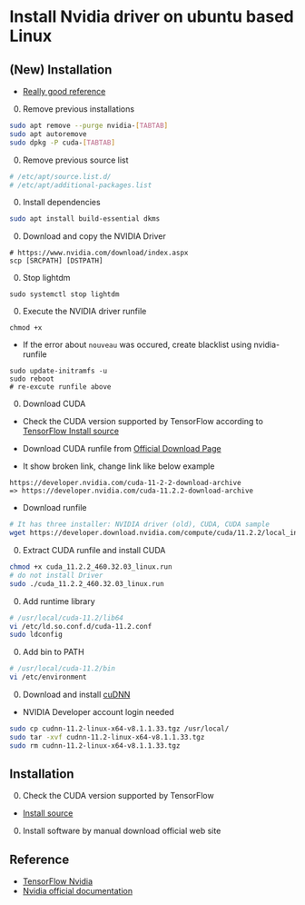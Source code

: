 # Install Nvidia driver on ubuntu based Linux

## (New) Installation

- [Really good reference](https://gist.github.com/wangruohui/df039f0dc434d6486f5d4d098aa52d07#install-nvidia-graphics-driver-via-apt-get)

0. Remove previous installations

```bash
sudo apt remove --purge nvidia-[TABTAB]
sudo apt autoremove
sudo dpkg -P cuda-[TABTAB]
```

0. Remove previous source list

```bash
# /etc/apt/source.list.d/
# /etc/apt/additional-packages.list
```

0. Install dependencies

```bash
sudo apt install build-essential dkms
```

0. Download and copy the NVIDIA Driver

```
# https://www.nvidia.com/download/index.aspx
scp [SRCPATH] [DSTPATH]
```

0. Stop lightdm

```
sudo systemctl stop lightdm
```

0. Execute the NVIDIA driver runfile

```
chmod +x 
```

- If the error about `nouveau` was occured, create blacklist using nvidia-runfile

```
sudo update-initramfs -u
sudo reboot
# re-excute runfile above
```

0. Download CUDA

- Check the CUDA version supported by TensorFlow according to [TensorFlow Install source](https://www.tensorflow.org/install/source#gpu)

- Download CUDA runfile from [Official Download Page](https://developer.nvidia.com/cuda-toolkit-archive)

- It show broken link, change link like below example

```
https://developer.nvidia.com/cuda-11-2-2-download-archive
=> https://developer.nvidia.com/cuda-11.2.2-download-archive
```

- Download runfile

```bash
# It has three installer: NVIDIA driver (old), CUDA, CUDA sample
wget https://developer.download.nvidia.com/compute/cuda/11.2.2/local_installers/cuda_11.2.2_460.32.03_linux.run
```

0. Extract CUDA runfile and install CUDA

```bash
chmod +x cuda_11.2.2_460.32.03_linux.run
# do not install Driver
sudo ./cuda_11.2.2_460.32.03_linux.run
```

0. Add runtime library

```bash
# /usr/local/cuda-11.2/lib64
vi /etc/ld.so.conf.d/cuda-11.2.conf
sudo ldconfig
```

0. Add bin to PATH

```bash
# /usr/local/cuda-11.2/bin
vi /etc/environment
```

0. Download and install [cuDNN](https://developer.nvidia.com/rdp/cudnn-archive)

- NVIDIA Developer account login needed

```bash
sudo cp cudnn-11.2-linux-x64-v8.1.1.33.tgz /usr/local/
sudo tar -xvf cudnn-11.2-linux-x64-v8.1.1.33.tgz
sudo rm cudnn-11.2-linux-x64-v8.1.1.33.tgz
```

## Installation

0. Check the CUDA version supported by TensorFlow

- [Install source](https://www.tensorflow.org/install/source)

0. Install software by manual download official web site

## Reference

- [TensorFlow Nvidia](https://www.tensorflow.org/install/gpu)
- [Nvidia official documentation]()
